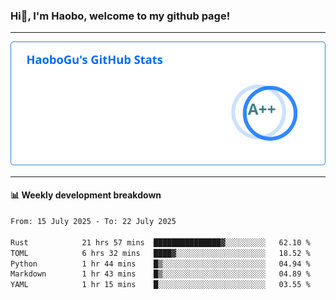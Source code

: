 <!--<h2 align="center"> Hi👋, I'm Haobo, welcome to my github page! </h2>-->
### Hi👋, I'm Haobo, welcome to my github page!
-------

<img href="https://github.com/HaoboGu" src="assets/stats.svg" alt="github stats" /> 

-------

#### 📊 **Weekly development breakdown**
<!--START_SECTION:waka-->

```txt
From: 15 July 2025 - To: 22 July 2025

Rust            21 hrs 57 mins  ███████████████▓░░░░░░░░░   62.10 %
TOML            6 hrs 32 mins   ████▓░░░░░░░░░░░░░░░░░░░░   18.52 %
Python          1 hr 44 mins    █▒░░░░░░░░░░░░░░░░░░░░░░░   04.94 %
Markdown        1 hr 43 mins    █▒░░░░░░░░░░░░░░░░░░░░░░░   04.89 %
YAML            1 hr 15 mins    █░░░░░░░░░░░░░░░░░░░░░░░░   03.55 %
```

<!--END_SECTION:waka-->
<!--
backup url: https://github-readme-status-dusky-ten.vercel.app/api?username=HaoboGu&count_private=true&show_icons=true&theme=transparent&border_color=2f80ed
-->
<!--
**HaoboGu/HaoboGu** is a ✨ _special_ ✨ repository because its `README.md` (this file) appears on your GitHub profile.

Here are some ideas to get you started:

- 🔭 I’m currently working on AI-assisted programming tools
- 🌱 I’m currently learning ...
- 👯 I’m looking to collaborate on ...
- 🤔 I’m looking for help with ...
- 💬 Ask me about ...
- 📫 How to reach me: ...
- 😄 Pronouns: ...
- ⚡ Fun fact: ...
-->
